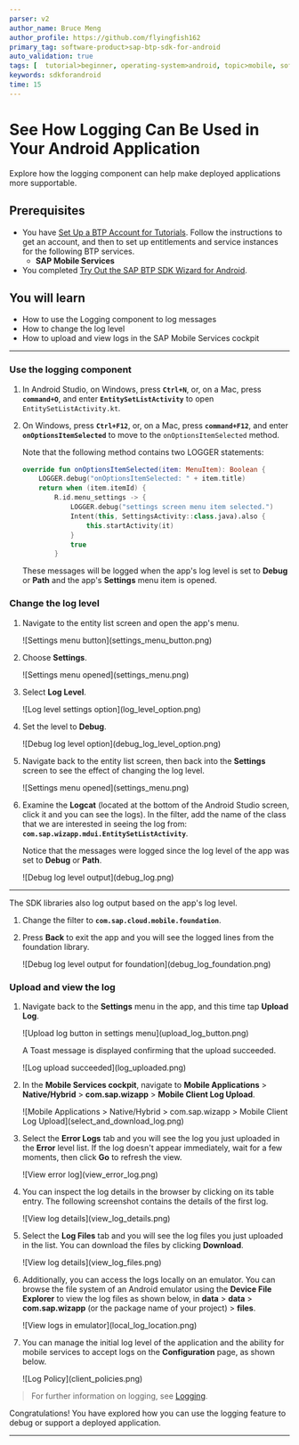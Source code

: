 ```yaml
---
parser: v2
author_name: Bruce Meng
author_profile: https://github.com/flyingfish162
primary_tag: software-product>sap-btp-sdk-for-android
auto_validation: true
tags: [  tutorial>beginner, operating-system>android, topic>mobile, software-product>sap-btp-sdk-for-android, software-product>sap-business-technology-platform ]
keywords: sdkforandroid
time: 15
---
```


# See How Logging Can Be Used in Your Android Application
<!-- description --> Explore how the logging component can help make deployed applications more supportable.

## Prerequisites
- You have [Set Up a BTP Account for Tutorials](group.btp-setup). Follow the instructions to get an account, and then to set up entitlements and service instances for the following BTP services.
    - **SAP Mobile Services**
- You completed [Try Out the SAP BTP SDK Wizard for Android](sdk-android-wizard-app).

## You will learn
- How to use the Logging component to log messages
- How to change the log level
- How to upload and view logs in the SAP Mobile Services cockpit

---

### Use the logging component


1.  In Android Studio, on Windows, press **`Ctrl+N`**, or, on a Mac, press **`command+O`**, and enter **`EntitySetListActivity`** to open `EntitySetListActivity.kt`.

2.  On Windows, press **`Ctrl+F12`**, or, on a Mac, press **`command+F12`**, and enter **`onOptionsItemSelected`** to move to the `onOptionsItemSelected` method.

    Note that the following method contains two LOGGER statements:

    ```Kotlin
    override fun onOptionsItemSelected(item: MenuItem): Boolean {
        LOGGER.debug("onOptionsItemSelected: " + item.title)
        return when (item.itemId) {
            R.id.menu_settings -> {
                LOGGER.debug("settings screen menu item selected.")
                Intent(this, SettingsActivity::class.java).also {
                    this.startActivity(it)
                }
                true
            }
    ```

    These messages will be logged when the app's log level is set to **Debug** or **Path** and the app's **Settings** menu item is opened.


### Change the log level


1.  Navigate to the entity list screen and open the app's menu.

    <!-- border -->![Settings menu button](settings_menu_button.png)

2.  Choose **Settings**.

    <!-- border -->![Settings menu opened](settings_menu.png)

3.  Select **Log Level**.

    <!-- border -->![Log level settings option](log_level_option.png)

4.  Set the level to **Debug**.

    <!-- border -->![Debug log level option](debug_log_level_option.png)

5.  Navigate back to the entity list screen, then back into the **Settings** screen to see the effect of changing the log level.

    <!-- border -->![Settings menu opened](settings_menu.png)

6.  Examine the **Logcat** (located at the bottom of the Android Studio screen, click it and you can see the logs). In the filter, add the name of the class that we are interested in seeing the log from: **`com.sap.wizapp.mdui.EntitySetListActivity`**.

    Notice that the messages were logged since the log level of the app was set to **Debug** or **Path**.

    <!-- border -->![Debug log level output](debug_log.png)

---

The SDK libraries also log output based on the app's log level.

1.  Change the filter to **`com.sap.cloud.mobile.foundation`**.

2.  Press **Back** to exit the app and you will see the logged lines from the foundation library.

    <!-- border -->![Debug log level output for foundation](debug_log_foundation.png)


### Upload and view the log


1.  Navigate back to the **Settings** menu in the app, and this time tap **Upload Log**.

    <!-- border -->![Upload log button in settings menu](upload_log_button.png)

    A Toast message is displayed confirming that the upload succeeded.

    <!-- border -->![Log upload succeeded](log_uploaded.png)

2.  In the **Mobile Services cockpit**, navigate to **Mobile Applications** > **Native/Hybrid** > **com.sap.wizapp** > **Mobile Client Log Upload**.

    <!-- border -->![Mobile Applications > Native/Hybrid > com.sap.wizapp > Mobile Client Log Upload](select_and_download_log.png)

3.  Select the **Error Logs** tab and you will see the log you just uploaded in the **Error** level list. If the log doesn't appear immediately, wait for a few moments, then click **Go** to refresh the view.

    <!-- border -->![View error log](view_error_log.png)

4.  You can inspect the log details in the browser by clicking on its table entry. The following screenshot contains the details of the first log.

    <!-- border -->![View log details](view_log_details.png)

5.  Select the **Log Files** tab and you will see the log files you just uploaded in the list. You can download the files by clicking **Download**.

    <!-- border -->![View log details](view_log_files.png)

6.  Additionally, you can access the logs locally on an emulator. You can browse the file system of an Android emulator using the **Device File Explorer** to view the log files as shown below, in **data** > **data** > **com.sap.wizapp** (or the package name of your project) > **files**.

    <!-- border -->![View logs in emulator](local_log_location.png)

7.  You can manage the initial log level of the application and the ability for mobile services to accept logs on the **Configuration** page, as shown below.

    <!-- border -->![Log Policy](client_policies.png)


>For further information on logging, see [Logging](https://help.sap.com/doc/f53c64b93e5140918d676b927a3cd65b/Cloud/en-US/docs-en/guides/features/logging/overview.html).

Congratulations! You have explored how you can use the logging feature to debug or support a deployed application.


---
